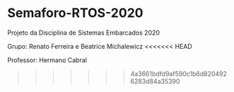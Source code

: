 # Semaforo-RTOS-2020
Projeto da Disciplina de Sistemas Embarcados 2020

Grupo: Renato Ferreira e Beatrice Michalewicz
<<<<<<< HEAD

Professor: Hermano Cabral
>>>>>>> 4a3661bdfd9af590c1b6d8204926283d84a35390
